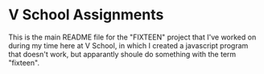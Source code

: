 V School Assignments  
====================

This is the main README file for the "FIXTEEN" project that I've worked on during my time here at V School, in which I created a javascript program that doesn't work, but apparantly shoule do something with the term "fixteen".
